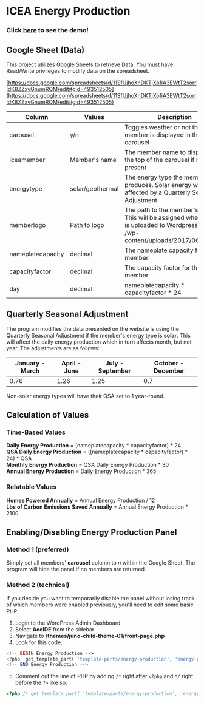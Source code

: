 # ICEA Energy Production
### Click [here](https://boisesoftwarementorshipgroup.github.io/power-production/) to see the demo!

## Google Sheet (Data)
This project utilizes Google Sheets to retrieve Data. You must have Read/Write privileges to modify data on the spreadsheet.

[https://docs.google.com/spreadsheets/d/11SfUjhoXnDKTjXofiA3EWtT2sorrIdK8ZZxvGnumRQM/edit#gid=493512505](https://docs.google.com/spreadsheets/d/11SfUjhoXnDKTjXofiA3EWtT2sorrIdK8ZZxvGnumRQM/edit#gid=493512505)


|Column|Values|Description|
|---|---|---|
|carousel|y/n|Toggles weather or not the member is displayed in the carousel
|iceamember|Member's name|The member name to display at the top of the carousel if no logo is present|
|energytype|solar/geothermal|The energy type the member produces. Solar energy will be affected by a Quarterly Seasonal Adjustment|
|memberlogo|Path to logo|The path to the member's logo. This will be assigned when the file is uploaded to Wordpress. E.g., /wp-content/uploads/2017/06/logo.jpg|
|nameplatecapacity|decimal|The nameplate capacity for the member|
|capacityfactor|decimal|The capacity factor for the member|
|day|decimal|nameplatecapacity * capacityfactor * 24

## Quarterly Seasonal Adjustment
The program modifies the data presented on the website is using the Quarterly Seasonal Adjustment if the member's energy type is **solar**. This will affect the daily energy production which in turn affects month, but not year. The adjustments are as follows:

|January - March|April - June|July - September|October - December|
|---|---|---|---|
|0.76|1.26|1.25|0.7|

Non-solar energy types will have their QSA set to 1 year-round.

## Calculation of Values

### Time-Based Values
**Daily Energy Production** = (nameplatecapacity * capacityfactor) * 24  
**QSA Daily Energy Production** = ((nameplatecapacity * capacityfactor) * 24) * QSA  
**Monthly Energy Production** = QSA Daily Energy Production * 30  
**Annual Energy Production** = Daily Energy Production * 365  

### Relatable Values
**Homes Powered Annually** = Annual Energy Production / 12  
**Lbs of Carbon Emissions Saved Annually** = Annual Energy Production * 2100

## Enabling/Disabling Energy Production Panel

### Method 1 (preferred)
Simply set all members' **carousel** column to _n_ within the Google Sheet. The program will hide the panel if no members are returned.

### Method 2 (technical)
If you decide you want to temporarily disable the panel without losing track of which members were enabled previously, you'll need to edit some basic PHP.

1. Login to the WordPress Admin Dashboard
2. Select **AceIDE** from the sidebar
3. Navigate to **/themes/juno-child-theme-01/front-page.php**
4. Look for this code:  
```php
<!-- BEGIN Energy Production -->
<?php  get_template_part( 'template-parts/energy-production', 'energy-production' );  ?>
<!-- END Energy Production -->
```
5. Comment out the line of PHP by adding `/*` right after `<?php` and `*/` right before the `?>` like so:  
```php
<?php /* get_template_part( 'template-parts/energy-production', 'energy-production' ); */ ?>
```
